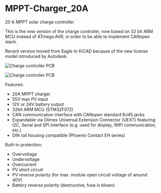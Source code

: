 # MPPT-Charger_20A
20 A MPPT solar charge controller

This is the new version of the charge controller, now based on 32 bit ARM MCU instead of ATmega AVR, in order to be able to implement CANopen stack.

Recent version moved from Eagle to KiCAD because of the new license model introduced by Autodesk.

![Charge controller PCB](https://raw.githubusercontent.com/LibreSolar/MPPT-Charger_20A/master/MPPT_charger_20A_bot.png)

![Charge controller PCB](https://raw.githubusercontent.com/LibreSolar/MPPT-Charger_20A/master/MPPT_charger_20A_top.png)

Features:
- 20A MPPT charger
- 55V max PV input
- 12V or 24V battery output
- 32bit ARM MCU (STM32F072)
- CAN communication interface with CANopen standard RJ45 jacks
- Expandable via Olimex Universal Extension Connector (UEXT) featuring I2C, Serial and SPI interface (e.g. used for display, WIFI communication, etc.)
- DIN rail housing compatible (Phoenix Contact EH series)

Built-in protection:
- Overvoltage
- Undervoltage
- Overcurrent
- PV short circuit
- PV reverse polarity (for max. module open circuit voltage of around 40V)
- Battery reverse polarity (destructive, fuse is blown)

